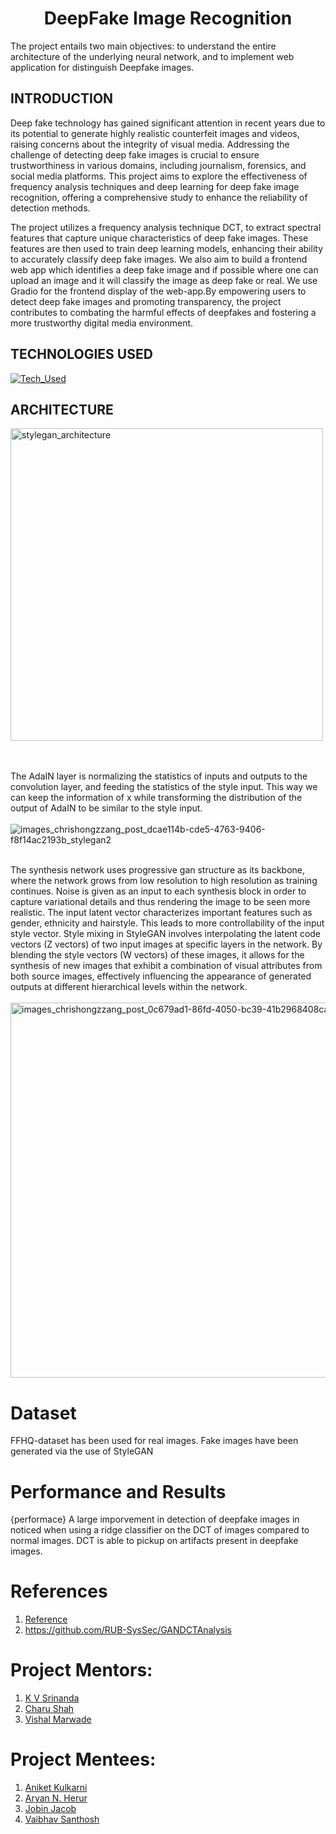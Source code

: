 <h1 align="center">
DeepFake Image Recognition
</h1>
The project entails two main objectives: to understand the entire architecture of the underlying neural network, and to implement web application for distinguish Deepfake images.

## INTRODUCTION 
Deep fake technology has gained significant attention in recent years due to its potential to generate highly realistic counterfeit images and videos, raising concerns about the integrity of visual media. Addressing the challenge of detecting deep fake images is crucial to ensure trustworthiness in various domains, including journalism, forensics, and social media platforms. This project aims to explore the effectiveness of frequency analysis techniques and deep learning for deep fake image recognition, offering a comprehensive study to enhance the reliability of detection methods.

The project utilizes a  frequency analysis technique DCT, to extract spectral features that capture unique characteristics of deep fake images. These features are then used to train deep learning models, enhancing their ability to accurately classify deep fake images. We also aim to build a frontend web app which identifies a deep fake image and if possible where one can upload an image and it will classify the image as deep fake or real. We use Gradio for the frontend display of the web-app.By empowering users to detect deep fake images and promoting transparency, the project contributes to combating the harmful effects of deepfakes and fostering a more trustworthy digital media environment.


## TECHNOLOGIES USED
[![Tech_Used](https://skills.thijs.gg/icons?i=py,tensorflow&theme=dark)](https://skills.thijs.gg)

## ARCHITECTURE
<img width="500" alt="stylegan_architecture" src="https://github.com/shahcharu/DeepFake_Image_Recognition/assets/147295457/5ccdfb90-148a-40ce-a8e0-74ad590f0d34">

<br><br>
The AdaIN layer is normalizing the statistics of inputs and outputs to the convolution layer, and feeding the statistics of the style input. This way we can keep the information of x while transforming the distribution of the output of AdaIN to be similar to the style input.
<br><br>
![images_chrishongzzang_post_dcae114b-cde5-4763-9406-f8f14ac2193b_stylegan2](https://github.com/shahcharu/DeepFake_Image_Recognition/assets/147295457/442b38eb-8817-442b-936b-ff25b6686938)
<br><br>

The synthesis network uses progressive gan structure as its backbone, where the network grows from low resolution to high resolution as training continues.
Noise is given as an input to each synthesis block in order to capture variational details and thus rendering the image to be seen more realistic. The input latent vector  characterizes important features such as gender, ethnicity and hairstyle. This leads to more controllability of the input style vector.
Style mixing in StyleGAN involves interpolating the latent code vectors (Z vectors) of two input images at specific layers in the network. By blending the style vectors (W vectors) of these images, it allows for the synthesis of new images that exhibit a combination of visual attributes from both source images, effectively influencing the appearance of generated outputs at different hierarchical levels within the network.
<br><br>
<img width="600" alt="images_chrishongzzang_post_0c679ad1-86fd-4050-bc39-41b2968408ca_stylegan3" src="https://github.com/shahcharu/DeepFake_Image_Recognition/assets/147295457/1c8ff11a-0cf5-4146-b2fa-7bf3416cbdc2">

# Dataset
FFHQ-dataset has been used for real images. Fake images have been generated via the use of StyleGAN

# Performance and Results
{performace}
A large imporvement in detection of deepfake images in noticed when using a ridge classifier on the DCT of images compared to normal images. DCT is able to pickup on artifacts present in deepfake images.
# References
1. [Reference](https://arxiv.org/pdf/2003.08685.pdf)
2. https://github.com/RUB-SysSec/GANDCTAnalysis

# Project Mentors:
1. [K V Srinanda](https://github.com/srinandakv)
2. [Charu Shah](https://github.com/shahcharu)
3. [Vishal Marwade](https://github.com/vishalMarwade)
   
# Project Mentees:
1. [Aniket Kulkarni](https://github.com/Aniketk047)
2. [Aryan N. Herur](https://github.com/Aryan-Herur)
3. [Jobin Jacob](https://github.com/Jokergif)
4. [Vaibhav Santhosh](https://github.com/pi-0)
